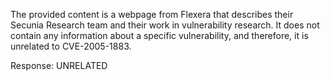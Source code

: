 The provided content is a webpage from Flexera that describes their Secunia Research team and their work in vulnerability research. It does not contain any information about a specific vulnerability, and therefore, it is unrelated to CVE-2005-1883.

Response: UNRELATED